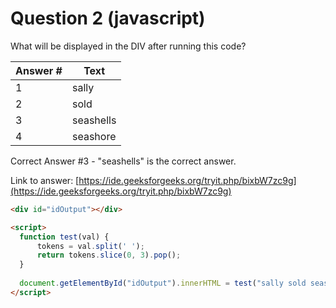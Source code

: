 
# Question 2 (javascript)

What will be displayed in the DIV after running this code?

Answer # | Text
--- | ---
1 | sally
2 | sold
3 | seashells
4 | seashore

Correct Answer #3 - "seashells" is the correct answer.

Link to answer:
[https://ide.geeksforgeeks.org/tryit.php/bixbW7zc9g](https://ide.geeksforgeeks.org/tryit.php/bixbW7zc9g)


```html
<div id="idOutput"></div>

<script>
  function test(val) {
      tokens = val.split(' ');
      return tokens.slice(0, 3).pop();
  }
  
  document.getElementById("idOutput").innerHTML = test("sally sold seashells at the seashore");
</script>
```


